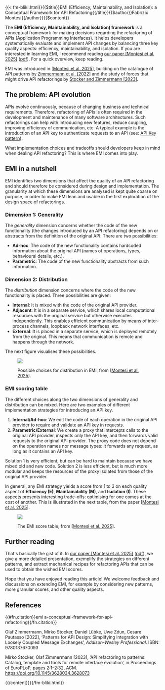 <!-- --> {{< fm-bliki.html}}{{$title}}EMI (Efficiency, Maintainability, and Isolation): a Conceptual Framework for API Refactoring{{/title}}{{$author}}Fabrizio Montesi{{/author}}{{$content}}

The **EMI (Efficiency, Maintainability, and Isolation) framework** is a conceptual framework for making decisions regarding the refactoring of APIs (Application Programming Interfaces).
It helps developers systematically evaluate and implement API changes by balancing three key quality aspects: efficiency, maintainability, and isolation. If you are interested in learning EMI, I recommend reading [our paper [Montesi et al. 2025]](#emi) ([pdf](/files/mppz25.pdf)). For a quick overview, keep reading.

EMI was introduced in [[Montesi et al. 2025](#emi)], building on the catalogue of API patterns by [Zimmermann et al. [2022]](#api-patterns) and the study of forces that might drive API refactorings by [Stocker and Zimmermann [2023]](#api-refactoring).

## The problem: API evolution

APIs evolve continuously, because of changing business and technical requirements. Therefore, refactoring of APIs is often required in the development and maintenance of many software architectures. Such refactorings can help with introducing new features, reduce coupling, improving efficiency of communication, etc. A typical example is the introduction of an API key to authenticate requests to an API (see: [API Key pattern](https://microservice-api-patterns.org/patterns/structure/specialPurposeRepresentations/APIKey)).

What implementation choices and tradeoffs should developers keep in mind when dealing API refactoring? This is where EMI comes into play.

## EMI in a nutshell

EMI identifies two dimensions that affect the quality of an API refactoring and should therefore be considered during design and implementation. The granularity at which these dimensions are analysed is kept quite coarse on purpose, in order to make EMI lean and usable in the first exploration of the design space of refactorings.

### Dimension 1: Generality
The _generality_ dimension concerns whether the code of the new functionality (the changes introduced by an API refactoring) depends on or abstracts from the definition of the original API.
There are two possibilities:

- **Ad-hoc**: The code of the new functionality contains hardcoded information about the original API (names of operations, types, behavioural details, etc.).
- **Parametric**: The code of the new functionality abstracts from such information.

### Dimension 2: Distribution

The _distribution_ dimension concerns where the code of the new functionality is placed.
Three possibilities are given:

- **Internal**: It is mixed with the code of the original API provider.
- **Adjacent**: It is in a separate service, which shares local computational resources with the original service but otherwise executes independently. This enables efficient communication by means of inter-process channels, loopback network interfaces, etc.
- **External**: It is placed in a separate service, which is deployed remotely from the original. This means that communication is remote and happens through the network.

The next figure visualises these possibilities.

<figure class="bliki-figure">

<img src="/images/emi-distribution.png" class="img-fluid"/>

<figcaption>

Possible choices for distribution in EMI, from [[Montesi et al. 2025](#emi)].
</figcaption>
</figure>

### EMI scoring table

The different choices along the two dimensions of generality and distribution can be mixed. Here are two examples of different implementation strategies for introducing an API key.
1. **Internal/Ad-hoc**: We edit the code of each operation in the original API provider to require and validate an API key in requests.
2. **Parametric/External**: We create a proxy that intercepts calls to the original API provider, inspects only the API key, and then forwards valid requests to the original API provider. The proxy code does not depend on the operation names nor message types: it forwards any request, as long as it contains an API key.

Solution 1 is very efficient, but can be hard to maintain because we have mixed old and new code. Solution 2 is less efficient, but is much more modular and keeps the resources of the proxy isolated from those of the original API provider.

In general, any EMI strategy yields a score from 1 to 3 on each quality aspect of **Efficiency (E)**, **Maintainability (M)**, and **Isolation (I)**. These aspects presents interesting trade-offs: optimising for one comes at the cost of another. This is illustrated in the next table, from the paper [[Montesi et al. 2025](#emi)].


<figure class="bliki-figure">

<img src="/images/emi-scoring-table.jpg" class="img-fluid"/>

<figcaption>

The EMI score table, from [[Montesi et al. 2025](#emi)].
</figcaption>
</figure>

## Further reading

That's basically the gist of it. In [our paper [Montesi et al. 2025]](#emi) ([pdf](/files/mppz25.pdf)), we give a more detailed presentation, exemplify the strategies on different patterns, and extract mechanical recipes for refactoring APIs that can be used to obtain the wished EMI scores.

Hope that you have enjoyed reading this article!
We welcome feedback and discussions on extending EMI, for example by considering new patterns, more granular scores, and other quality aspects.

## References

{{#fn.citation}}emi a-conceptual-framework-for-api-refactoring{{/fn.citation}}

<a id="api-patterns"></a>Olaf Zimmermann, Mirko Stocker, Daniel Lübke, Uwe Zdun, Cesare Pautasso [2022], ‘Patterns for API Design: Simplifying Integration with Loosely Coupled Message Exchanges’, _Addison-Wesley Professional_. ISBN: 9780137670093

<a id="api-refactoring"></a>Mirko Stocker, Olaf Zimmermann [2023], ‘API refactoring to patterns: Catalog, template and tools for remote interface evolution’, in Proceedings of EuroPLoP, pages 2:1–2:32, ACM. <https://doi.org/10.1145/3628034.3628073>

<!-- --> {{/content}}{{/fm-bliki.html}}
